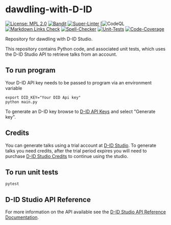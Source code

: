 # dawdling-with-D-ID

[![License: MPL 2.0](https://img.shields.io/badge/License-MPL%202.0-brightgreen.svg)](https://opensource.org/licenses/MPL-2.0)
[![Bandit](https://github.com/genai-musings/dawdling-with-D-ID/actions/workflows/bandit.yml/badge.svg)](https://github.com/genai-musings/dawdling-with-D-ID/actions/new?category=security)
[![Super-Linter](https://github.com/genai-musings/dawdling-with-D-ID/actions/workflows/linter.yml/badge.svg)](https://github.com/marketplace/actions/super-linter)
[![CodeQL](https://github.com/genai-musings/dawdling-with-D-ID/workflows/CodeQL/badge.svg?branch=main)
[![Markdown Links Check](https://github.com/genai-musings/dawdling-with-D-ID/actions/workflows/md-links.yml/badge.svg)](https://github.com/gaurav-nelson/github-action-markdown-link-check)
[![Spell-Checker](https://github.com/genai-musings/dawdling-with-D-ID/actions/workflows/spellcheck.yaml/badge.svg)](https://github.com/rojopolis/spellcheck-github-actions)
[![Unit-Tests](https://github.com/genai-musings/dawdling-with-D-ID/actions/workflows/test.yaml/badge.svg)](https://github.com/actions/setup-python)
[![Code-Coverage](https://github.com/genai-musings/dawdling-with-D-ID/actions/workflows/coverage.yaml/badge.svg)](https://github.com/actions/setup-python)


Repository for dawdling with D-ID Studio.

 This repository contains Python code, and associated unit tests, which uses the D-ID Studio API to retrieve talks from an account.

## To run program

Your D-ID API key needs to be passed to program via an environment variable

```shell
export DID_KEY="Your DID Api key"
python main.py
```

To generate an D-ID key browse to [D-ID API Keys](https://studio.d-id.com/account-settings) and select "Generate key".

## Credits

You can generate talks using a trial account at [D-ID Studio](https://studio.d-id.com/). To generate talks you need credits, after the trial period expires you will need to purchase [D-ID Studio Credits](https://www.d-id.com/pricing/) to continue using the studio.

## To run unit tests

```shell
pytest
```

## D-ID Studio API Reference

For more information on the API available see the [D-ID Studio API Reference Documentation](https://docs.d-id.com/reference/get-started).
